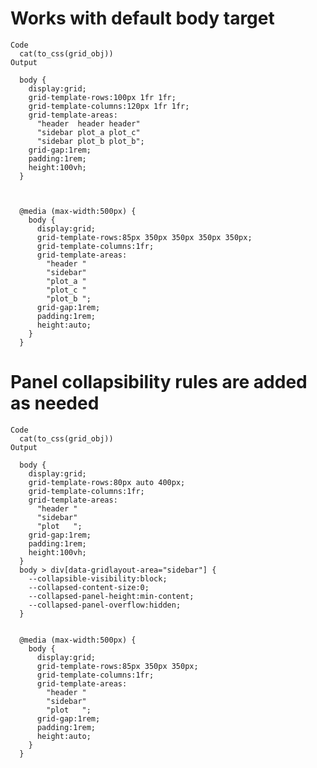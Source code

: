# Works with default body target

    Code
      cat(to_css(grid_obj))
    Output
      
      body {
        display:grid;
        grid-template-rows:100px 1fr 1fr;
        grid-template-columns:120px 1fr 1fr;
        grid-template-areas:
          "header  header header"
          "sidebar plot_a plot_c"
          "sidebar plot_b plot_b";
        grid-gap:1rem;
        padding:1rem;
        height:100vh;
      }
      
      
      
      @media (max-width:500px) {
        body {
          display:grid;
          grid-template-rows:85px 350px 350px 350px 350px;
          grid-template-columns:1fr;
          grid-template-areas:
            "header "
            "sidebar"
            "plot_a "
            "plot_c "
            "plot_b ";
          grid-gap:1rem;
          padding:1rem;
          height:auto;
        }
      }
      

# Panel collapsibility rules are added as needed

    Code
      cat(to_css(grid_obj))
    Output
      
      body {
        display:grid;
        grid-template-rows:80px auto 400px;
        grid-template-columns:1fr;
        grid-template-areas:
          "header "
          "sidebar"
          "plot   ";
        grid-gap:1rem;
        padding:1rem;
        height:100vh;
      }
      body > div[data-gridlayout-area="sidebar"] {
        --collapsible-visibility:block;
        --collapsed-content-size:0;
        --collapsed-panel-height:min-content;
        --collapsed-panel-overflow:hidden;
      }
      
      
      @media (max-width:500px) {
        body {
          display:grid;
          grid-template-rows:85px 350px 350px;
          grid-template-columns:1fr;
          grid-template-areas:
            "header "
            "sidebar"
            "plot   ";
          grid-gap:1rem;
          padding:1rem;
          height:auto;
        }
      }
      

